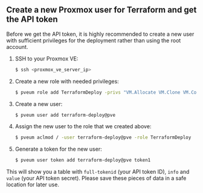 ## Create a new Proxmox user for Terraform and get the API token

Before we get the API token, it is highly recommended to create a new user with sufficient privileges for the deployment rather than using the root account.

1. SSH to your Proxmox VE:

    ```sh
    $ ssh <proxmox_ve_server_ip>
    ```

2. Create a new role with needed privileges:

    ```sh
    $ pveum role add TerraformDeploy -privs "VM.Allocate VM.Clone VM.Config.CDROM VM.Config.CPU VM.Config.Cloudinit VM.Config.Disk VM.Config.HWType VM.Config.Memory VM.Config.Network VM.Config.Options VM.Monitor VM.Audit VM.PowerMgmt Datastore.AllocateSpace Datastore.Audit"
    ```

3. Create a new user:

    ```sh
    $ pveum user add terraform-deploy@pve
    ```

4. Assign the new user to the role that we created above:

    ```sh
    $ pveum aclmod / -user terraform-deploy@pve -role TerraformDeploy
    ```

5. Generate a token for the new user:

    ```sh
    $ pveum user token add terraform-deploy@pve token1
    ```

This will show you a table with `full-tokenid` (your API token ID), `info` and `value` (your API token secret). Please save these pieces of data in a safe location for later use.